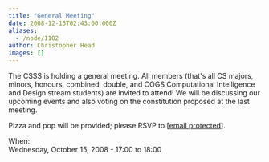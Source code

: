 ```yaml
---
title: "General Meeting"
date: 2008-12-15T02:43:00.000Z
aliases:
  - /node/1102
author: Christopher Head
images: []
---
```


<div class="field field-name-body field-type-text-with-summary field-label-hidden"><div class="field-items"><div class="field-item even"><p>The CSSS is holding a general meeting. All members (that&apos;s all CS majors, minors, honours, combined, double, and COGS Computational Intelligence and Design stream students) are invited to attend! We will be discussing our upcoming events and also voting on the constitution proposed at the last meeting.</p>
<p>Pizza and pop will be provided; please RSVP to <a href="/cdn-cgi/l/email-protection#3c5159594855525b7c4854595f495e59125f5d"><span class="__cf_email__" data-cfemail="5e333b3b2a3730391e2a363b3d2b3c3b703d3f">[email&#xA0;protected]</span></a>.</p>
</div></div></div><div class="field field-name-field-dates field-type-datetime field-label-above"><div class="field-label">When:&#xA0;</div><div class="field-items"><div class="field-item even"><span class="date-display-single">Wednesday, October 15, 2008 - <span class="date-display-range"><span class="date-display-start">17:00</span> to <span class="date-display-end">18:00</span></span></span></div></div></div>    <footer>
          </footer>
